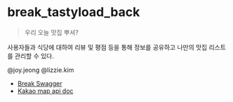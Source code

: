 # break_tastyload_back
> 우리 오늘 맛집 뿌셔?

사용자들과 식당에 대하여 리뷰 및 평점 등을 통해 정보를 공유하고 나만의 맛집 리스트를 관리할 수 있다.

@joy.jeong @lizzie.kim

- [Break Swagger](http://break.api.dev.9rum.cc/swagger-ui.html)
- [Kakao map api doc](https://developers.kakao.com/docs/restapi/local)
